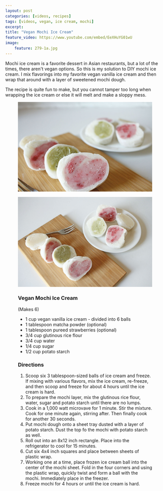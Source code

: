 ```yaml
---
layout: post
categories: [videos, recipes]
tags: [videos, vegan, ice cream, mochi]
excerpt: 
title: "Vegan Mochi Ice Cream"
feature_video: https://www.youtube.com/embed/EeXHuYG01wU
image:
    feature: 279-1a.jpg
---
```


Mochi ice cream is a favorite dessert in Asian restaurants, but a lot of the times, there aren't vegan options.  So this is my solution to DIY mochi ice cream.  I mix flavorings into my favorite vegan vanilla ice cream and then wrap that around with a layer of sweetened mochi dough.

The recipe is quite fun to make, but you cannot tamper too long when wrapping the ice cream or else it will melt and make a sloppy mess.

<figure>
    <img src="/images/279-1.jpg">
</figure> 

<figure>
    <img src="/images/279-2.jpg">
</figure> 

<figure class="ingredients" markdown="1">

### Vegan Mochi Ice Cream

(Makes 6)

- 1 cup vegan vanilla ice cream - divided into 6 balls
- 1 tablespoon matcha powder (optional)
- 1 tablespoon pureed strawberries (optional)
- 3/4 cup glutinous rice flour
- 3/4 cup water
- 1/4 cup sugar
- 1/2 cup potato starch

</figure>

<figure class="directions" markdown="1">

### Directions

1. Scoop six 3 tablespoon-sized balls of ice cream and freeze.  If mixing with various flavors, mix the ice cream, re-freeze, and then scoop and freeze for about 4 hours until the ice cream is hard.
2. To prepare the mochi layer, mix the glutinous rice flour, water, sugar and potato starch until there are no lumps.
3. Cook in a 1,000 watt microvave for 1 minute. Stir the mixture.  Cook for one minute again, stirring after.  Then finally cook for another 30 seconds.  
4. Put mochi dough onto a sheet tray dusted with a layer of potato starch.  Dust the top fo the mochi with potato starch as well.
5. Roll out into an 8x12 inch rectangle.  Place into the refrigerator to cool for 15 minutes.
6. Cut six 4x4 inch squares and place between sheets of plastic wrap.
7. Working one at a time, place frozen ice cream ball into the center of the mochi sheet.  Fold in the four corners and using the plastic wrap, quickly twist and form a ball with the mochi.  Immediately place in the freezer.
8. Freeze mochi for 4 hours or until the ice cream is hard.

</figure>